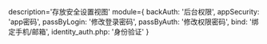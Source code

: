 description='存放安全设置视图'
module={
    backAuth: '后台权限',
    appSecurity: 'app密码',
    passByLogin: '修改登录密码',
    passByAuth: '修改权限密码',
    bind: '绑定手机/邮箱',
    identity_auth.php: '身份验证'
}
